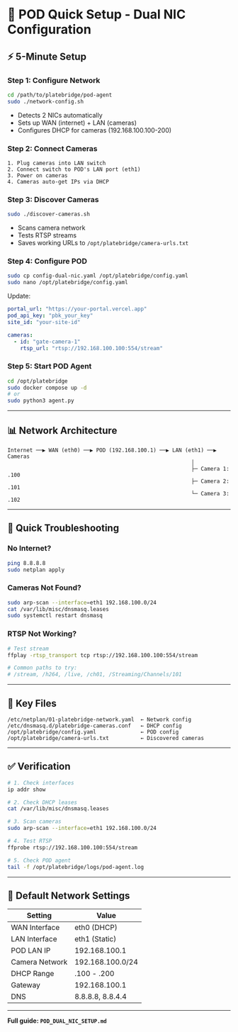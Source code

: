 # 🚀 POD Quick Setup - Dual NIC Configuration

## ⚡ 5-Minute Setup

### **Step 1: Configure Network**
```bash
cd /path/to/platebridge/pod-agent
sudo ./network-config.sh
```
- Detects 2 NICs automatically
- Sets up WAN (internet) + LAN (cameras)
- Configures DHCP for cameras (192.168.100.100-200)

### **Step 2: Connect Cameras**
```
1. Plug cameras into LAN switch
2. Connect switch to POD's LAN port (eth1)
3. Power on cameras
4. Cameras auto-get IPs via DHCP
```

### **Step 3: Discover Cameras**
```bash
sudo ./discover-cameras.sh
```
- Scans camera network
- Tests RTSP streams
- Saves working URLs to `/opt/platebridge/camera-urls.txt`

### **Step 4: Configure POD**
```bash
sudo cp config-dual-nic.yaml /opt/platebridge/config.yaml
sudo nano /opt/platebridge/config.yaml
```

Update:
```yaml
portal_url: "https://your-portal.vercel.app"
pod_api_key: "pbk_your_key"
site_id: "your-site-id"

cameras:
  - id: "gate-camera-1"
    rtsp_url: "rtsp://192.168.100.100:554/stream"
```

### **Step 5: Start POD Agent**
```bash
cd /opt/platebridge
sudo docker compose up -d
# or
sudo python3 agent.py
```

---

## 📊 Network Architecture

```
Internet ──▶ WAN (eth0) ──▶ POD (192.168.100.1) ──▶ LAN (eth1) ──▶ Cameras
                                                          │
                                                          ├─ Camera 1: .100
                                                          ├─ Camera 2: .101
                                                          └─ Camera 3: .102
```

---

## 🔧 Quick Troubleshooting

### No Internet?
```bash
ping 8.8.8.8
sudo netplan apply
```

### Cameras Not Found?
```bash
sudo arp-scan --interface=eth1 192.168.100.0/24
cat /var/lib/misc/dnsmasq.leases
sudo systemctl restart dnsmasq
```

### RTSP Not Working?
```bash
# Test stream
ffplay -rtsp_transport tcp rtsp://192.168.100.100:554/stream

# Common paths to try:
# /stream, /h264, /live, /ch01, /Streaming/Channels/101
```

---

## 📁 Key Files

```
/etc/netplan/01-platebridge-network.yaml  ← Network config
/etc/dnsmasq.d/platebridge-cameras.conf   ← DHCP config
/opt/platebridge/config.yaml              ← POD config
/opt/platebridge/camera-urls.txt          ← Discovered cameras
```

---

## ✅ Verification

```bash
# 1. Check interfaces
ip addr show

# 2. Check DHCP leases
cat /var/lib/misc/dnsmasq.leases

# 3. Scan cameras
sudo arp-scan --interface=eth1 192.168.100.0/24

# 4. Test RTSP
ffprobe rtsp://192.168.100.100:554/stream

# 5. Check POD agent
tail -f /opt/platebridge/logs/pod-agent.log
```

---

## 🎯 Default Network Settings

| Setting | Value |
|---------|-------|
| WAN Interface | eth0 (DHCP) |
| LAN Interface | eth1 (Static) |
| POD LAN IP | 192.168.100.1 |
| Camera Network | 192.168.100.0/24 |
| DHCP Range | .100 - .200 |
| Gateway | 192.168.100.1 |
| DNS | 8.8.8.8, 8.8.4.4 |

---

**Full guide: `POD_DUAL_NIC_SETUP.md`**
